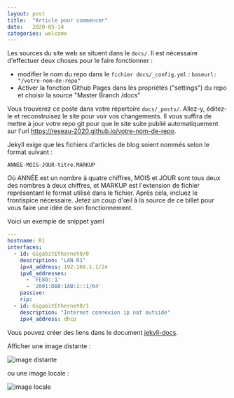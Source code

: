 ```yaml
---
layout: post
title:  "Article pour commencer"
date:   2020-05-14
categories: welcome
---
```


Les sources du site web se situent dans le `docs/`. Il est nécessaire d'effectuer deux choses pour le faire fonctionner :

- modifier le nom du repo dans le `fichier docs/_config.yml` : `baseurl: "/votre-nom-de-repo"`
- Activer la fonction Github Pages dans les propriétés ("settings") du repo et choisir la source "Master Branch /docs"

Vous trouverez ce poste dans votre répertoire `docs/_posts/`. Allez-y, éditez-le et reconstruisez le site pour voir vos changements. Il vous suffira de mettre à jour votre repo git pour que le site suite publié automatiquement sur l'url https://reseau-2020.github.io/votre-nom-de-repo.

Jekyll exige que les fichiers d'articles de blog soient nommés selon le format suivant :

```
ANNÉE-MOIS-JOUR-titre.MARKUP
```

Où ANNÉE est un nombre à quatre chiffres, MOIS et JOUR sont tous deux des nombres à deux chiffres, et MARKUP est l'extension de fichier représentant le format utilisé dans le fichier. Après cela, incluez le frontispice nécessaire. Jetez un coup d'œil à la source de ce billet pour vous faire une idée de son fonctionnement.

Voici un exemple de snippet yaml

```yaml
---
hostname: R1
interfaces:
  - id: GigabitEthernet0/0
    description: "LAN R1"
    ipv4_address: 192.168.1.1/24
    ipv6_addresses:
      - 'FE80::1'
      - '2001:DB8:1AB:1::1/64'
    passive:
    rip:
  - id: GigabitEthernet0/1
    description: "Internet connexion ip nat outside"
    ipv4_address: dhcp
```

Vous pouvez créer des liens dans le document [jekyll-docs](https://jekyllrb.com/docs/home).

Afficher une image distante :

![image distante](https://github.githubassets.com/images/modules/logos_page/GitHub-Logo.png)

ou une image locale :

![image locale](/projet/assets/GitHub-Logo.png)
